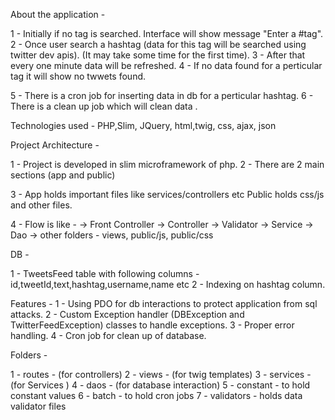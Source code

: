 About the application -

1 - Initially if no tag is searched. Interface will show message "Enter a #tag".
2 - Once user search a hashtag (data for this tag will be searched using twitter dev apis).
    (It may take some time for the first time).
3 - After that every one minute data will be refreshed.
4 - If no data found for a perticular tag it will show no twwets found.

5 - There is a cron job for inserting data in db for a perticular hashtag.
6 - There is a clean up job which will clean data .


Technologies used - PHP,Slim, JQuery, html,twig, css, ajax, json 

Project Architecture - 

1 - Project is developed in slim microframework of php.
2 - There are 2 main sections (app and public)

3 - App holds important files like services/controllers etc
    Public holds css/js and other files.

4 - Flow is like - 
    -> Front Controller -> Controller -> Validator -> Service -> Dao ->
    other folders - views, public/js, public/css

DB - 

1 - TweetsFeed table with following columns - id,tweetId,text,hashtag,username,name etc
2 - Indexing on hashtag column.

Features - 
1 - Using PDO for db interactions to protect application from sql attacks.
2 - Custom Exception handler (DBException and TwitterFeedException) classes to handle exceptions.
3 - Proper error handling.
4 - Cron job for clean up of database.

Folders - 

1 - routes - (for controllers)
2 - views - (for twig templates)
3 - services - (for Services )
4 - daos - (for database interaction)
5 - constant - to hold constant values
6 - batch - to hold cron jobs
7 - validators - holds data validator files


